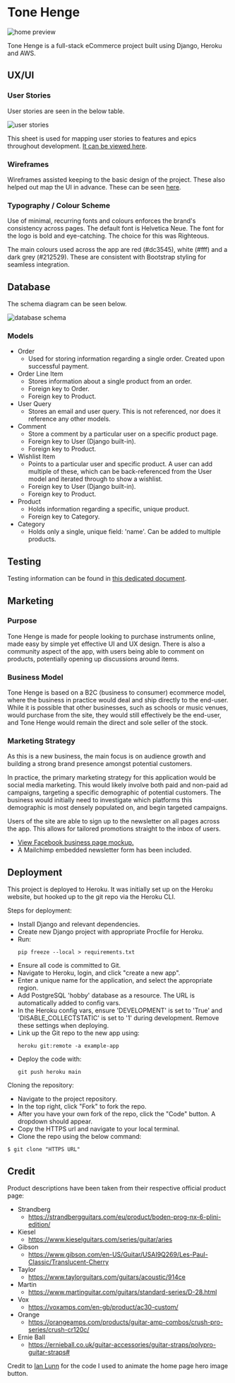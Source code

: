 # Tone Henge

![home preview](readme/general/home.png)

Tone Henge is a full-stack eCommerce project built using Django, Heroku and AWS.

## UX/UI

### User Stories

User stories are seen in the below table.

![user stories](readme/user_stories/user_stories.png)

This sheet is used for mapping user stories to features and epics throughout development. [It can be viewed here](https://docs.google.com/spreadsheets/d/1ob8nIBe4SKKu7h6s5SPkJSnqiatEzivwf0XZelbFMKs/edit?usp=sharing).

### Wireframes

Wireframes assisted keeping to the basic design of the project. These also helped out map the UI in advance. These can be seen [here](readme/general/wireframes.pdf).

### Typography / Colour Scheme

Use of minimal, recurring fonts and colours enforces the brand's consistency across pages. The default font is Helvetica Neue. The font for the logo is bold and eye-catching. The choice for this was Righteous.

The main colours used across the app are red (#dc3545), white (#fff) and a dark grey (#212529). These are consistent with Bootstrap styling for seamless integration.

## Database

The schema diagram can be seen below.

![database schema](readme/general/db_schema.png)

### Models

-   Order
    -   Used for storing information regarding a single order. Created upon successful payment.
-   Order Line Item
    -   Stores information about a single product from an order.
    -   Foreign key to Order.
    -   Foreign key to Product.
-   User Query
    -   Stores an email and user query. This is not referenced, nor does it reference any other models.
-   Comment
    -   Store a comment by a particular user on a specific product page.
    -   Foreign key to User (Django built-in).
    -   Foreign key to Product.
-   Wishlist Item
    -   Points to a particular user and specific product. A user can add multiple of these, which can be back-referenced from the User model and iterated through to show a wishlist.
    -   Foreign key to User (Django built-in).
    -   Foreign key to Product.
-   Product
    -   Holds information regarding a specific, unique product.
    -   Foreign key to Category.
-   Category
    -   Holds only a single, unique field: 'name'. Can be added to multiple products.

## Testing

Testing information can be found in [this dedicated document](readme/testing/TESTING.md).

## Marketing

### Purpose

Tone Henge is made for people looking to purchase instruments online, made easy by simple yet effective UI and UX design. There is also a community aspect of the app, with users being able to comment on products, potentially opening up discussions around items.

### Business Model

Tone Henge is based on a B2C (business to consumer) ecommerce model, where the business in practice would deal and ship directly to the end-user. While it is possible that other businesses, such as schools or music venues, would purchase from the site, they would still effectively be the end-user, and Tone Henge would remain the direct and sole seller of the stock.

### Marketing Strategy

As this is a new business, the main focus is on audience growth and building a strong brand presence amongst potential customers.

In practice, the primary marketing strategy for this application would be social media marketing. This would likely involve both paid and non-paid ad campaigns, targeting a specific demographic of potential customers. The business would initially need to investigate which platforms this demographic is most densely populated on, and begin targeted campaigns.

Users of the site are able to sign up to the newsletter on all pages across the app. This allows for tailored promotions straight to the inbox of users.

-   [View Facebook business page mockup.](/readme/marketing/facebook.pdf)
-   A Mailchimp embedded newsletter form has been included.

## Deployment

This project is deployed to Heroku. It was initially set up on the Heroku website, but hooked up to the git repo via the Heroku CLI.

Steps for deployment:

-   Install Django and relevant dependencies.
-   Create new Django project with appropriate Procfile for Heroku.
-   Run:
    ```
    pip freeze --local > requirements.txt
    ```
-   Ensure all code is committed to Git.
-   Navigate to Heroku, login, and click "create a new app".
-   Enter a unique name for the application, and select the appropriate region.
-   Add PostgreSQL 'hobby' database as a resource. The URL is automatically added to config vars.
-   In the Heroku config vars, ensure 'DEVELOPMENT' is set to 'True' and 'DISABLE_COLLECTSTATIC' is set to '1' during development. Remove these settings when deploying.
-   Link up the Git repo to the new app using:
    ```
    heroku git:remote -a example-app
    ```
-   Deploy the code with:
    ```
    git push heroku main
    ```

Cloning the repository:

-   Navigate to the project repository.
-   In the top right, click "Fork" to fork the repo.
-   After you have your own fork of the repo, click the "Code" button. A dropdown should appear.
-   Copy the HTTPS url and navigate to your local terminal.
-   Clone the repo using the below command:

```
$ git clone "HTTPS URL"
```

## Credit

Product descriptions have been taken from their respective official product page:

-   Strandberg
    -   https://strandbergguitars.com/eu/product/boden-prog-nx-6-plini-edition/
-   Kiesel
    -   https://www.kieselguitars.com/series/guitar/aries
-   Gibson
    -   https://www.gibson.com/en-US/Guitar/USAI9Q269/Les-Paul-Classic/Translucent-Cherry
-   Taylor
    -   https://www.taylorguitars.com/guitars/acoustic/914ce
-   Martin
    -   https://www.martinguitar.com/guitars/standard-series/D-28.html
-   Vox
    -   https://voxamps.com/en-gb/product/ac30-custom/
-   Orange
    -   https://orangeamps.com/products/guitar-amp-combos/crush-pro-series/crush-cr120c/
-   Ernie Ball
    -   https://ernieball.co.uk/guitar-accessories/guitar-straps/polypro-guitar-straps#

Credit to [Ian Lunn](https://github.com/IanLunn/) for the code I used to animate the home page hero image button.
